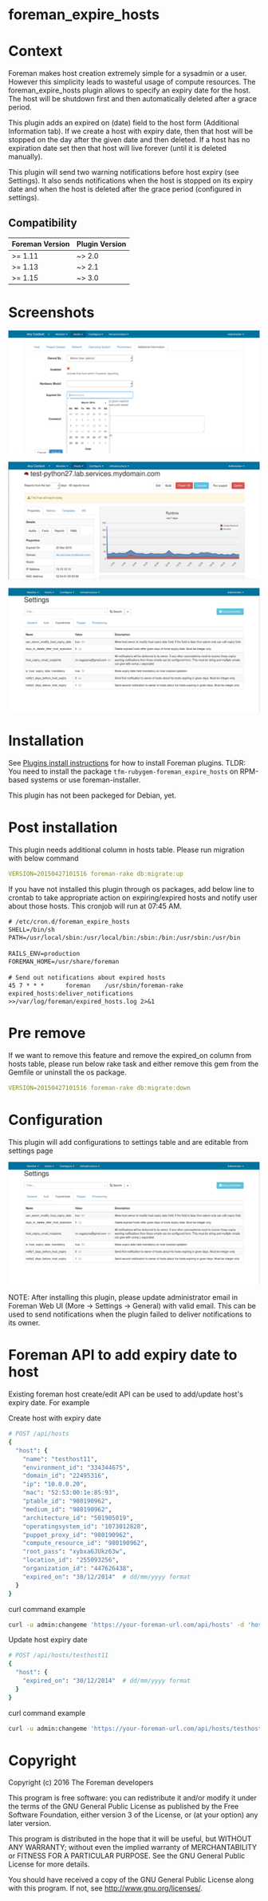# foreman\_expire\_hosts

# Context

Foreman makes host creation extremely simple for a sysadmin or a user. However this simplicity leads to wasteful usage of compute resources. The foreman_expire_hosts plugin allows to specify an expiry date for the host. The host will be shutdown first and then automatically deleted after a grace period.

This plugin adds an expired on (date) field to the host form (Additional Information tab). If we create a host with expiry date, then that host will be stopped on the day after the given date and then deleted. If a host has no expiration date set then that host will live forever (until it is deleted manually).

This plugin will send two warning notifications before host expiry (see Settings). It also sends notifications when the host is stopped on its expiry date and when the host is deleted after the grace period (configured in settings).

## Compatibility

| Foreman Version | Plugin Version |
| --------------- | -------------- |
| >= 1.11         | ~> 2.0         |
| >= 1.13         | ~> 2.1         |
| >= 1.15         | ~> 3.0         |

# Screenshots
![Expiry date field in host form](https://raw.githubusercontent.com/ingenico-group/screenshots/master/foreman_host_expiry/expiry-date-field-in-host-form.png)

![Expiry date field in host show page](https://raw.githubusercontent.com/ingenico-group/screenshots/master/foreman_host_expiry/expiry-date-in-host-show-page.png)

![Plugin Settings](https://raw.githubusercontent.com/ingenico-group/screenshots/master/foreman_host_expiry/settings.png)


# Installation
See [Plugins install instructions](https://theforeman.org/plugins/) for how to install Foreman plugins.
TLDR: You need to install the package `tfm-rubygem-foreman_expire_hosts` on RPM-based systems or use foreman-installer.

This plugin has not been packeged for Debian, yet.

# Post installation

This plugin needs additional column in hosts table. Please run migration with below command

```yaml
VERSION=20150427101516 foreman-rake db:migrate:up
```

If you have not installed this plugin through os packages, add below line to crontab to take appropriate action on expiring/expired hosts and notify user about those hosts. This cronjob will run at 07:45 AM.


```
# /etc/cron.d/foreman_expire_hosts
SHELL=/bin/sh
PATH=/usr/local/sbin:/usr/local/bin:/sbin:/bin:/usr/sbin:/usr/bin

RAILS_ENV=production
FOREMAN_HOME=/usr/share/foreman

# Send out notifications about expired hosts
45 7 * * *      foreman    /usr/sbin/foreman-rake expired_hosts:deliver_notifications >>/var/log/foreman/expired_hosts.log 2>&1
```

# Pre remove

If we want to remove this feature and remove the expired_on column from hosts table, please run below rake task and either remove this gem from the Gemfile or uninstall the os package.

```yaml
VERSION=20150427101516 foreman-rake db:migrate:down
```

# Configuration

This plugin will add configurations to settings table and are editable from settings page

![Plugin Settings](https://raw.githubusercontent.com/ingenico-group/screenshots/master/foreman_host_expiry/settings.png)

NOTE: After installing this plugin, please update administrator email in Foreman Web UI (More -> Settings -> General) with valid email. This can be used to send notifications when the plugin failed to deliver notifications to its owner.


# Foreman API to add expiry date to host

Existing foreman host create/edit API can be used to add/update host's expiry date. For example

Create host with expiry date

```ruby
# POST /api/hosts
{
  "host": {
    "name": "testhost11",
    "environment_id": "334344675",
    "domain_id": "22495316",
    "ip": "10.0.0.20",
    "mac": "52:53:00:1e:85:93",
    "ptable_id": "980190962",
    "medium_id": "980190962",
    "architecture_id": "501905019",
    "operatingsystem_id": "1073012828",
    "puppet_proxy_id": "980190962",
    "compute_resource_id": "980190962",
    "root_pass": "xybxa6JUkz63w",
    "location_id": "255093256",
    "organization_id": "447626438",
    "expired_on": "30/12/2014"  # dd/mm/yyyy format
  }
}
```

curl command example

```sh
curl -u admin:changeme 'https://your-foreman-url.com/api/hosts' -d 'host[name]=testhost11&host[expired_on]=30/12/2014&......' -X POST

```

Update host expiry date

```ruby
# POST /api/hosts/testhost11
{
  "host": {
    "expired_on": "30/12/2014"  # dd/mm/yyyy format
  }
}
```

curl command example

```sh
curl -u admin:changeme 'https://your-foreman-url.com/api/hosts/testhost11' -d 'host[expired_on]=30/12/2014' -X PUT
```

# Copyright

Copyright (c) 2016 The Foreman developers

This program is free software: you can redistribute it and/or modify
it under the terms of the GNU General Public License as published by
the Free Software Foundation, either version 3 of the License, or
(at your option) any later version.

This program is distributed in the hope that it will be useful,
but WITHOUT ANY WARRANTY; without even the implied warranty of
MERCHANTABILITY or FITNESS FOR A PARTICULAR PURPOSE.  See the
GNU General Public License for more details.

You should have received a copy of the GNU General Public License
along with this program.  If not, see <http://www.gnu.org/licenses/>.
